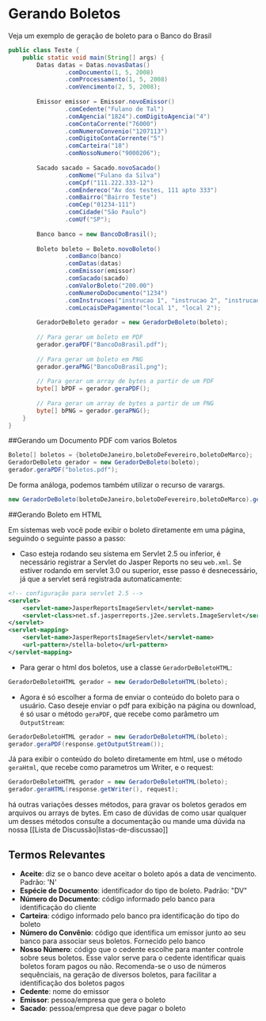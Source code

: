 # Gerando Boletos

Veja um exemplo de geração de boleto para o Banco do Brasil
```java
public class Teste {  
    public static void main(String[] args) {  
        Datas datas = Datas.novasDatas()
                .comDocumento(1, 5, 2008)
                .comProcessamento(1, 5, 2008)
                .comVencimento(2, 5, 2008);  
        
        Emissor emissor = Emissor.novoEmissor()  
                .comCedente("Fulano de Tal")  
                .comAgencia("1824").comDigitoAgencia("4")  
                .comContaCorrente("76000")  
                .comNumeroConvenio("1207113")  
                .comDigitoContaCorrente("5")  
                .comCarteira("18")  
                .comNossoNumero("9000206");  
        
        Sacado sacado = Sacado.novoSacado()  
                .comNome("Fulano da Silva")  
                .comCpf("111.222.333-12")  
                .comEndereco("Av dos testes, 111 apto 333")  
                .comBairro("Bairro Teste")  
                .comCep("01234-111")  
                .comCidade("São Paulo")  
                .comUf("SP");  
        
        Banco banco = new BancoDoBrasil();  
        
        Boleto boleto = Boleto.novoBoleto()  
                .comBanco(banco)  
                .comDatas(datas)  
                .comEmissor(emissor)  
                .comSacado(sacado)  
                .comValorBoleto("200.00")  
                .comNumeroDoDocumento("1234")  
                .comInstrucoes("instrucao 1", "instrucao 2", "instrucao 3", "instrucao 4", "instrucao 5")  
                .comLocaisDePagamento("local 1", "local 2");  
        
        GeradorDeBoleto gerador = new GeradorDeBoleto(boleto);  
        
        // Para gerar um boleto em PDF  
        gerador.geraPDF("BancoDoBrasil.pdf");  
        
        // Para gerar um boleto em PNG  
        gerador.geraPNG("BancoDoBrasil.png");  
        
        // Para gerar um array de bytes a partir de um PDF  
        byte[] bPDF = gerador.geraPDF();  
        
        // Para gerar um array de bytes a partir de um PNG  
        byte[] bPNG = gerador.geraPNG();
    }  
}  
```

##Gerando um Documento PDF com varios Boletos

```java
Boleto[] boletos = {boletoDeJaneiro,boletoDeFevereiro,boletoDeMarco};  
GeradorDeBoleto gerador = new GeradorDeBoleto(boleto);
gerador.geraPDF("boletos.pdf"); 
```

De forma análoga, podemos também utilizar o recurso de varargs. 

```java
new GeradorDeBoleto(boletoDeJaneiro,boletoDeFevereiro,boletoDeMarco).geraPDF("boletos.pdf");
```

##Gerando Boleto em HTML

Em sistemas web você pode exibir o boleto diretamente em uma página, seguindo o seguinte passo a passo: 

* Caso esteja rodando seu sistema em Servlet 2.5 ou inferior, é necessário registrar a Servlet do Jasper Reports  no seu ```web.xml```.  Se estiver rodando em servlet 3.0 ou superior, esse passo é desnecessário, já que a servlet será registrada automaticamente:

```xml
<!-- configuração para servlet 2.5 -->
<servlet>
    <servlet-name>JasperReportsImageServlet</servlet-name>
    <servlet-class>net.sf.jasperreports.j2ee.servlets.ImageServlet</servlet-class>
</servlet>
<servlet-mapping>
    <servlet-name>JasperReportsImageServlet</servlet-name>
    <url-pattern>/stella-boleto</url-pattern>
</servlet-mapping>
```

* Para gerar o html dos boletos, use a classe ```GeradorDeBoletoHTML```:

```java
GeradorDeBoletoHTML gerador = new GeradorDeBoletoHTML(boleto);
```

* Agora é só escolher a forma de enviar o conteúdo do boleto para o usuário. Caso deseje enviar o pdf para exibição na página ou download, é só usar o método ```geraPDF```, que recebe como parâmetro um ```OutputStream```:

```java
GeradorDeBoletoHTML gerador = new GeradorDeBoletoHTML(boleto);
gerador.geraPDF(response.getOutputStream());
```

Já para exibir o conteúdo do boleto diretamente em html, use o método ```geraHtml```, que recebe como parametros um Writer, e o request:

```java
GeradorDeBoletoHTML gerador = new GeradorDeBoletoHTML(boleto);
gerador.geraHTML(response.getWriter(), request);
```

há outras variações desses métodos, para gravar os boletos gerados em arquivos ou arrays de bytes. Em caso de dúvidas de como usar qualquer um desses métodos consulte a documentação ou mande uma dúvida na nossa [[Lista de Discussão|listas-de-discussao]]

## Termos Relevantes

* **Aceite**: diz se o banco deve aceitar o boleto após a data de vencimento. Padrão: 'N'
* **Espécie de Documento**: identificador do tipo de boleto. Padrão: "DV"
* **Número do Documento**: código informado pelo banco para identificação do cliente
* **Carteira**: código informado pelo banco pra identificação do tipo do boleto
* **Número do Convênio**: código que identifica um emissor junto ao seu banco para associar seus boletos. Fornecido pelo banco
* **Nosso Número**: código que o cedente escolhe para manter controle sobre seus boletos. Esse valor serve para o cedente identificar quais boletos foram pagos ou não. Recomenda-se o uso de números sequênciais, na geração de diversos boletos, para facilitar a identificação dos boletos pagos
* **Cedente**: nome do emissor
* **Emissor**: pessoa/empresa que gera o boleto
* **Sacado**: pessoa/empresa que deve pagar o boleto